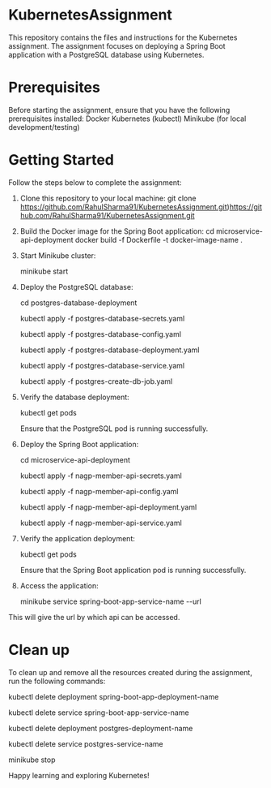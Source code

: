 # KubernetesAssignment
This repository contains the files and instructions for the Kubernetes assignment. The assignment focuses on deploying a Spring Boot application with a PostgreSQL database using Kubernetes.

# Prerequisites
Before starting the assignment, ensure that you have the following prerequisites installed:
Docker
Kubernetes (kubectl)
Minikube (for local development/testing)

# Getting Started
Follow the steps below to complete the assignment:

1. Clone this repository to your local machine:
   git clone https://github.com/RahulSharma91/KubernetesAssignment.git)https://github.com/RahulSharma91/KubernetesAssignment.git

2. Build the Docker image for the Spring Boot application:
   cd microservice-api-deployment
   docker build -f Dockerfile -t docker-image-name .

3. Start Minikube cluster:

   minikube start

4. Deploy the PostgreSQL database:
   
   cd postgres-database-deployment
   
   kubectl apply -f postgres-database-secrets.yaml
   
   kubectl apply -f postgres-database-config.yaml
   
   kubectl apply -f postgres-database-deployment.yaml
   
   kubectl apply -f postgres-database-service.yaml

   kubectl apply -f postgres-create-db-job.yaml

   
6. Verify the database deployment:
   
   kubectl get pods
   
   Ensure that the PostgreSQL pod is running successfully.
   
7. Deploy the Spring Boot application:
   
   cd microservice-api-deployment
   
   kubectl apply -f nagp-member-api-secrets.yaml
   
   kubectl apply -f nagp-member-api-config.yaml
   
   kubectl apply -f nagp-member-api-deployment.yaml
   
   kubectl apply -f nagp-member-api-service.yaml
   
8. Verify the application deployment:

   kubectl get pods
   
   Ensure that the Spring Boot application pod is running successfully.
   
9. Access the application:
   
   minikube service spring-boot-app-service-name --url
   
  This will give the url by which api can be accessed.

# Clean up

To clean up and remove all the resources created during the assignment, run the following commands:

kubectl delete deployment spring-boot-app-deployment-name

kubectl delete service spring-boot-app-service-name

kubectl delete deployment postgres-deployment-name

kubectl delete service postgres-service-name

minikube stop



Happy learning and exploring Kubernetes!





